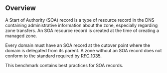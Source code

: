 ## Overview

A Start of Authority (SOA) record is a type of resource record in the DNS containing administrative information about the zone, especially regarding zone transfers. An SOA resource record is created at the time of creating a managed zone.

Every domain must have an SOA record at the cutover point where the domain is delegated from its parent. A zone without an SOA record does not conform to the standard required by [RFC 1035](https://datatracker.ietf.org/doc/html/rfc1035).

This benchmark contains best practices for SOA records.
